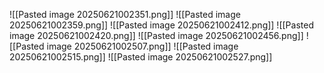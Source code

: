 ![[Pasted image 20250621002351.png]]
![[Pasted image 20250621002359.png]]
![[Pasted image 20250621002412.png]]
![[Pasted image 20250621002420.png]]
![[Pasted image 20250621002456.png]]
![[Pasted image 20250621002507.png]]
![[Pasted image 20250621002515.png]]
![[Pasted image 20250621002527.png]]


